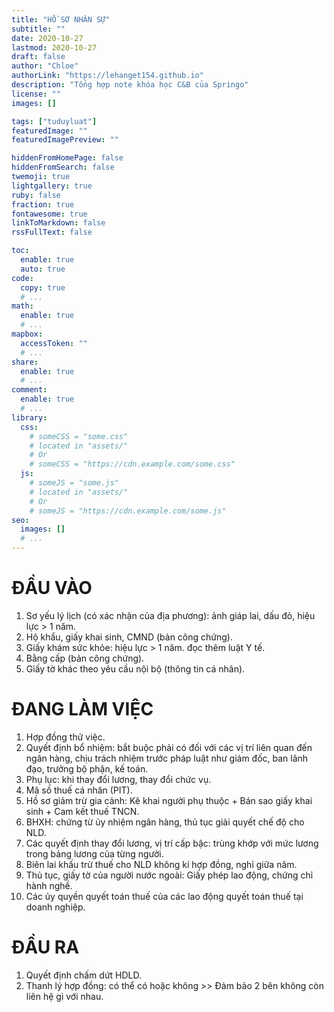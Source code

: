 ```yaml
---
title: "HỒ SƠ NHÂN SỰ"  
subtitle: ""
date: 2020-10-27
lastmod: 2020-10-27
draft: false
author: "Chloe"
authorLink: "https://lehanget154.github.io"
description: "Tổng hợp note khóa học C&B của Springo"
license: ""
images: []

tags: ["tuduyluat"]
featuredImage: ""
featuredImagePreview: ""

hiddenFromHomePage: false
hiddenFromSearch: false
twemoji: true
lightgallery: true
ruby: false
fraction: true
fontawesome: true
linkToMarkdown: false
rssFullText: false

toc:
  enable: true
  auto: true
code:
  copy: true
  # ...
math:
  enable: true
  # ...
mapbox:
  accessToken: ""
  # ...
share:
  enable: true
  # ...
comment:
  enable: true
  # ...
library:
  css:
    # someCSS = "some.css"
    # located in "assets/"
    # Or
    # someCSS = "https://cdn.example.com/some.css"
  js:
    # someJS = "some.js"
    # located in "assets/"
    # Or
    # someJS = "https://cdn.example.com/some.js"
seo:
  images: []
  # ...
---
```


# ĐẦU VÀO
1. Sơ yếu lý lịch (có xác nhận của địa phương): ảnh giáp lai, dấu đỏ, hiệu lực > 1 năm.
2. Hộ khẩu, giấy khai sinh, CMND (bản công chứng).
3. Giấy khám sức khỏe: hiệu lực > 1 năm. đọc thêm luật Y tế.
4. Bằng cấp (bản công chứng).
5. Giấy tờ khác theo yêu cầu nội bộ (thông tin cá nhân).

# ĐANG LÀM VIỆC
1. Hợp đồng thử việc.
2. Quyết định bổ nhiệm: bắt buộc phải có đối với các vị trí liên quan đến ngân hàng, chịu trách nhiệm trước pháp luật như giám đốc, ban lãnh đạo, trưởng bộ phận, kế toán.
3. Phụ lục: khi thay đổi lương, thay đổi chức vụ.
4. Mã số thuế cá nhân (PIT).
5. Hồ sơ giảm trừ gia cảnh: Kê khai người phụ thuộc + Bán sao giấy khai sinh + Cam kết thuế TNCN.
6. BHXH: chứng từ ủy nhiệm ngân hàng, thủ tục giải quyết chế độ cho NLD.
7. Các quyết định thay đổi lương, vị trí cấp bậc: trùng khớp với mức lương trong bảng lương của từng người.
8. Biên lai khấu trừ thuế cho NLD không kí hợp đồng, nghỉ giữa năm.
9. Thủ tục, giấy tờ của người nước ngoài: Giấy phép lao động, chứng chỉ hành nghề.
10. Các ủy quyền quyết toán thuế của các lao động quyết toán thuế tại doanh nghiệp.

# ĐẦU RA
1. Quyết định chấm dứt HDLD.
2. Thanh lý hợp đồng: có thể có hoặc không >> Đảm bảo 2 bên không còn liên hệ gì với nhau.
